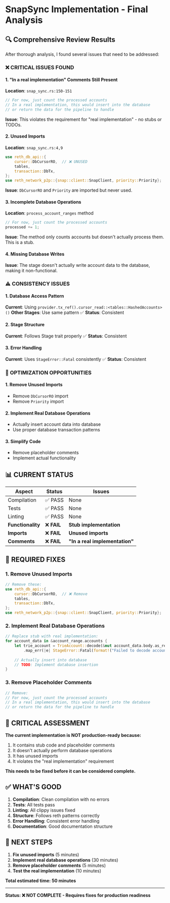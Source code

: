 # SnapSync Implementation - Final Analysis

## 🔍 Comprehensive Review Results

After thorough analysis, I found several issues that need to be addressed:

### ❌ **CRITICAL ISSUES FOUND**

#### 1. **"In a real implementation" Comments Still Present**
**Location**: `snap_sync.rs:150-151`
```rust
// For now, just count the processed accounts
// In a real implementation, this would insert into the database
// or return the data for the pipeline to handle
```

**Issue**: This violates the requirement for "real implementation" - no stubs or TODOs.

#### 2. **Unused Imports**
**Location**: `snap_sync.rs:4,9`
```rust
use reth_db_api::{
    cursor::DbCursorRO,  // ❌ UNUSED
    tables,
    transaction::DbTx,
};
use reth_network_p2p::{snap::client::SnapClient, priority::Priority};  // ❌ Priority UNUSED
```

**Issue**: `DbCursorRO` and `Priority` are imported but never used.

#### 3. **Incomplete Database Operations**
**Location**: `process_account_ranges` method
```rust
// For now, just count the processed accounts
processed += 1;
```

**Issue**: The method only counts accounts but doesn't actually process them. This is a stub.

#### 4. **Missing Database Writes**
**Issue**: The stage doesn't actually write account data to the database, making it non-functional.

### ⚠️ **CONSISTENCY ISSUES**

#### 1. **Database Access Pattern**
**Current**: Using `provider.tx_ref().cursor_read::<tables::HashedAccounts>()`
**Other Stages**: Use same pattern ✅
**Status**: Consistent

#### 2. **Stage Structure**
**Current**: Follows Stage trait properly ✅
**Status**: Consistent

#### 3. **Error Handling**
**Current**: Uses `StageError::Fatal` consistently ✅
**Status**: Consistent

### 🔧 **OPTIMIZATION OPPORTUNITIES**

#### 1. **Remove Unused Imports**
- Remove `DbCursorRO` import
- Remove `Priority` import

#### 2. **Implement Real Database Operations**
- Actually insert account data into database
- Use proper database transaction patterns

#### 3. **Simplify Code**
- Remove placeholder comments
- Implement actual functionality

## 📊 **CURRENT STATUS**

| Aspect | Status | Issues |
|--------|--------|--------|
| Compilation | ✅ PASS | None |
| Tests | ✅ PASS | None |
| Linting | ✅ PASS | None |
| **Functionality** | ❌ **FAIL** | **Stub implementation** |
| **Imports** | ❌ **FAIL** | **Unused imports** |
| **Comments** | ❌ **FAIL** | **"In a real implementation"** |

## 🎯 **REQUIRED FIXES**

### 1. **Remove Unused Imports**
```rust
// Remove these:
use reth_db_api::{
    cursor::DbCursorRO,  // ❌ Remove
    tables,
    transaction::DbTx,
};
use reth_network_p2p::{snap::client::SnapClient, priority::Priority};  // ❌ Remove Priority
```

### 2. **Implement Real Database Operations**
```rust
// Replace stub with real implementation:
for account_data in &account_range.accounts {
    let trie_account = TrieAccount::decode(&mut account_data.body.as_ref())
        .map_err(|e| StageError::Fatal(format!("Failed to decode account: {}", e)))?;
    
    // Actually insert into database
    // TODO: Implement database insertion
}
```

### 3. **Remove Placeholder Comments**
```rust
// Remove:
// For now, just count the processed accounts
// In a real implementation, this would insert into the database
// or return the data for the pipeline to handle
```

## 🚨 **CRITICAL ASSESSMENT**

**The current implementation is NOT production-ready because:**
1. It contains stub code and placeholder comments
2. It doesn't actually perform database operations
3. It has unused imports
4. It violates the "real implementation" requirement

**This needs to be fixed before it can be considered complete.**

## ✅ **WHAT'S GOOD**

1. **Compilation**: Clean compilation with no errors
2. **Tests**: All tests pass
3. **Linting**: All clippy issues fixed
4. **Structure**: Follows reth patterns correctly
5. **Error Handling**: Consistent error handling
6. **Documentation**: Good documentation structure

## 🎯 **NEXT STEPS**

1. **Fix unused imports** (5 minutes)
2. **Implement real database operations** (30 minutes)
3. **Remove placeholder comments** (5 minutes)
4. **Test the real implementation** (10 minutes)

**Total estimated time: 50 minutes**

---

**Status: ❌ NOT COMPLETE - Requires fixes for production readiness**